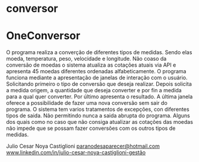 # conversor
# OneConversor
O programa realiza a converção de diferentes tipos de medidas. Sendo elas moeda, temperatura, peso, velocidade e longitude. 
Não coaso da conversão de moedas o sistema atualiza as cotações atuais via API e apresenta 45 moedas diferentes ordenadas alfabeticamente. 
O programa funciona mediante a apresentação de janelas de interação com o usuário. Solicitando primeiro o tipo de conversão que deseja realizar. Depois solicita a medida origem, a quantidade que deseja converter e por fin a medida para a qual quer converter. Por último apresenta o resultado.
A última janela oferece a possibilidade de fazer uma nova conversão sem sair do programa.
O sistema tem varios tratamentos de excepções, con diferentes tipos de saida. Não permitindo nunca a saida abrupta do programa. Alguns dos quais como no caso que não consiga atualizar as cotações das moedas não impede que se possam fazer conversões com os outros tipos de medidas.

Julio Cesar Noya Castiglioni    paranodesaparecer@hotmail.com   www.linkedin.com/in/julio-cesar-noya-castiglioni-gestão